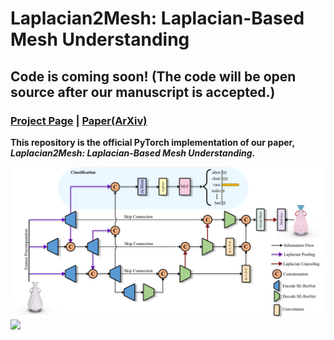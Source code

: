 # Laplacian2Mesh: Laplacian-Based Mesh Understanding

## Code is coming soon! (The code will be open source after our manuscript is accepted.)

### [Project Page](https://qiujiedong.github.io/publications/Laplacian2Mesh/) | [Paper(ArXiv)](https://arxiv.org/pdf/2202.00307.pdf)

**This repository is the official PyTorch implementation of our paper,  *Laplacian2Mesh: Laplacian-Based Mesh Understanding*.**

<img src='assets/teaser.png'>

<img src='assets/vase.gif'>

<!-- ## Requirements

* python 3.7+
* CUDA 10.1+
* PyTorch

To install other python requirements:  –>

## Cite

If you find our work useful for your research, please consider citing the following papers :)

```bibtex
@misc{Dong2022Laplacian2MeshLM,
  title={Laplacian2Mesh: Laplacian-Based Mesh Understanding},
  author={Qiujie Dong and Zixiong Wang and Junjie Gao and Shuangmin Chen and Zhenyu Shu and Shiqing Xin},
  year={2022},
  eprint={2202.00307},
  archivePrefix={arXiv},
  primaryClass={cs.CV}
}
```





